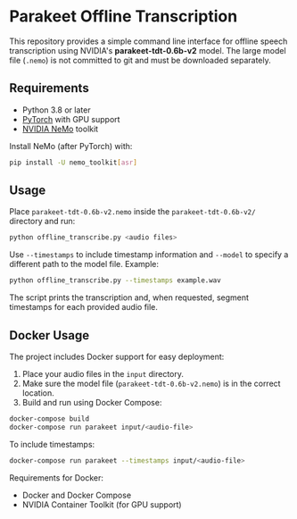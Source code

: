 # Parakeet Offline Transcription

This repository provides a simple command line interface for offline speech transcription using NVIDIA's **parakeet-tdt-0.6b-v2** model. The large model file (`.nemo`) is not committed to git and must be downloaded separately.

## Requirements

- Python 3.8 or later
- [PyTorch](https://pytorch.org/) with GPU support
- [NVIDIA NeMo](https://github.com/NVIDIA/NeMo) toolkit

Install NeMo (after PyTorch) with:

```bash
pip install -U nemo_toolkit[asr]
```

## Usage

Place `parakeet-tdt-0.6b-v2.nemo` inside the `parakeet-tdt-0.6b-v2/` directory and run:

```bash
python offline_transcribe.py <audio files>
```

Use `--timestamps` to include timestamp information and `--model` to specify a different path to the model file. Example:

```bash
python offline_transcribe.py --timestamps example.wav
```

The script prints the transcription and, when requested, segment timestamps for each provided audio file.

## Docker Usage

The project includes Docker support for easy deployment:

1. Place your audio files in the `input` directory.
2. Make sure the model file (`parakeet-tdt-0.6b-v2.nemo`) is in the correct location.
3. Build and run using Docker Compose:

```bash
docker-compose build
docker-compose run parakeet input/<audio-file>
```

To include timestamps:

```bash
docker-compose run parakeet --timestamps input/<audio-file>
```

Requirements for Docker:
- Docker and Docker Compose
- NVIDIA Container Toolkit (for GPU support)
